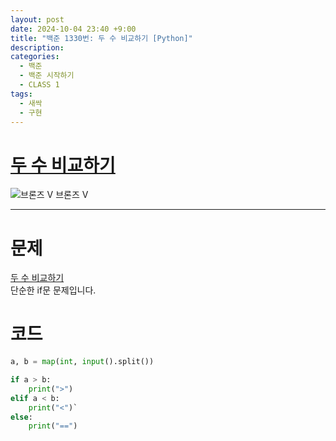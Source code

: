 ```yaml
---
layout: post
date: 2024-10-04 23:40 +9:00
title: "백준 1330번: 두 수 비교하기 [Python]"
description:
categories:
  - 백준
  - 백준 시작하기
  - CLASS 1
tags:
  - 새싹
  - 구현
---
```


# [두 수 비교하기](https://www.acmicpc.net/problem/1330)
<div class="difficulty">
  <img class="solvedac-tier" src="https://d2gd6pc034wcta.cloudfront.net/tier/1.svg" alt="브론즈 V">
  <span class="bronze">브론즈 V</span>
</div>

---

# 문제

[두 수 비교하기](https://www.acmicpc.net/problem/1330)  
단순한 if문 문제입니다.

# 코드

```py
a, b = map(int, input().split())

if a > b:
    print(">")
elif a < b:
    print("<")`
else:
    print("==")
```
